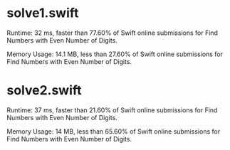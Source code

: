 # solve1.swift

Runtime: 32 ms, faster than 77.60% of Swift online submissions for Find Numbers with Even Number of Digits.

Memory Usage: 14.1 MB, less than 27.60% of Swift online submissions for Find Numbers with Even Number of Digits.

# solve2.swift

Runtime: 37 ms, faster than 21.60% of Swift online submissions for Find Numbers with Even Number of Digits.

Memory Usage: 14 MB, less than 65.60% of Swift online submissions for Find Numbers with Even Number of Digits.
